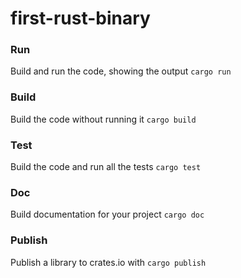 # first-rust-binary

### Run
Build and run the code, showing the output
`cargo run`

### Build
Build the code without running it
`cargo build`

### Test
Build the code and run all the tests
`cargo test`

### Doc
Build documentation for your project
`cargo doc`

### Publish
Publish a library to crates.io with
`cargo publish`